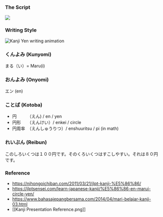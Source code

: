  
### The Script

![](https://i.imgur.com/R2bhmA1.png)

### Writing Style
![Kanji Yen writing animation](https://i.imgur.com/14f2Azx.gif)

### くんよみ (Kunyomi)
まる（い）= Maru(i)

### おんよみ (Onyomi)
エン (en)

### ことば (Kotoba)
- 円　　　（えん) / en / yen
- 円形　　（えんけい）/ enkei / circle
- 円周率　（えんしゅうりつ）/ enshuuritsu / pi (in math)

### れいぶん (Reibun)
このしろいくつは１００円です。そのくろいくつはすこしやすい。それは８０円です。

### Reference
- https://nihongoichiban.com/2011/03/21/jlpt-kanji-%E5%86%86/
- https://jlptsensei.com/learn-japanese-kanji/%E5%86%86-en-marui-circle-yen/
- https://www.bahasajepangbersama.com/2014/04/mari-belajar-kanji-03.html
- [[Kanji Presentation Reference.png]]
